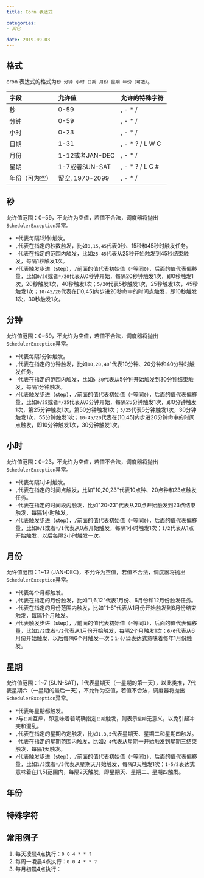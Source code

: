 ```yaml
---
title: Corn 表达式

categories:
- 其它

date: 2019-09-03
---
```


## 格式
cron 表达式的格式为`秒 分钟 小时 日期 月份 星期 年份（可选）`。

|字段|允许值|允许的特殊字符|
|:-|:-|:-|
|秒|0-59|, - * /|
|分钟|0-59|, - * /|
|小时|0-23|, - * /|
|日期|1-31|, - * ? / L W C
|月份|1-12或者JAN-DEC|, - * /
|星期|1-7或者SUN-SAT|, - * ? / L C #
|年份（可为空）|留空, 1970-2099|, - * /|

## 秒
允许值范围：0~59，不允许为空值，若值不合法，调度器将抛出`SchedulerException`异常。

- `*`代表每隔1秒钟触发。
- `,`代表在指定的秒数触发，比如`0,15,45`代表0秒、15秒和45秒时触发任务。
- `-`代表在指定的范围内触发，比如`25-45`代表从25秒开始触发到45秒结束触发，每隔1秒触发1次。
- `/`代表触发步进（step），`/`前面的值代表初始值（`*`等同`0`），后面的值代表偏移量，比如`0/20`或者`*/20`代表从0秒钟开始，每隔20秒钟触发1次，即0秒触发1次，20秒触发1次，40秒触发1次；`5/20`代表5秒触发1次，25秒触发1次，45秒触发1次；`10-45/20`代表在[10,45]内步进20秒命中的时间点触发，即10秒触发1次，30秒触发1次。

## 分钟
允许值范围：0~59，不允许为空值，若值不合法，调度器将抛出`SchedulerException`异常。

- `*`代表每隔1分钟触发。
- `,`代表在指定的分钟触发，比如`10,20,40`"代表10分钟、20分钟和40分钟时触发任务。
- `-`代表在指定的范围内触发，比如`5-30`代表从5分钟开始触发到30分钟结束触发，每隔1分钟触发。
- `/`代表触发步进（step），`/`前面的值代表初始值（`*`等同`0`），后面的值代表偏移量，比如`0/25`或者`*/25`代表从0分钟开始，每隔25分钟触发1次，即0分钟触发1次，第25分钟触发1次，第50分钟触发1次；`5/25`代表5分钟触发1次，30分钟触发1次，55分钟触发1次；`10-45/20`代表在[10,45]内步进20分钟命中的时间点触发，即10分钟触发1次，30分钟触发1次。

## 小时
允许值范围：0~23，不允许为空值，若值不合法，调度器将抛出`SchedulerException`异常。

- `*`代表每隔1小时触发。
- `,`代表在指定的时间点触发，比如"10,20,23"代表10点钟、20点钟和23点触发任务。
- `-`代表在指定的时间段内触发，比如"20-23"代表从20点开始触发到23点结束触发，每隔1小时触发。
- `/`代表触发步进（step），`/`前面的值代表初始值（`*`等同`0`），后面的值代表偏移量，比如`0/1`或者`*/1`代表从0点开始触发，每隔1小时触发1次；`1/2`代表从1点开始触发，以后每隔2小时触发一次。

## 月份
允许值范围：1~12 (JAN-DEC)，不允许为空值，若值不合法，调度器将抛出`SchedulerException`异常。

- `*`代表每个月都触发。
- `,`代表在指定的月份触发，比如"1,6,12"代表1月份、6月份和12月份触发任务。
- `-`代表在指定的月份范围内触发，比如"1-6"代表从1月份开始触发到6月份结束触发，每隔1个月触发。
- `/`代表触发步进（step），`/`前面的值代表初始值（`*`等同`1`），后面的值代表偏移量，比如`1/2`或者`*/2`代表从1月份开始触发，每隔2个月触发1次；`6/6`代表从6月份开始触发，以后每隔6个月触发一次；`1-6/12`表达式意味着每年1月份触发。

## 星期
允许值范围：1~7 (SUN-SAT)，1代表星期天（一星期的第一天），以此类推，7代表星期六（一星期的最后一天），不允许为空值，若值不合法，调度器将抛出`SchedulerException`异常。

- `*`代表每星期都触发。
- `?`与`日期`互斥，即意味着若明确指定`日期`触发，则表示`星期`无意义，以免引起冲突和混乱。
- `,`代表在指定的星期约定触发，比如`1,3,5`代表星期天、星期二和星期四触发。
- `-`代表在指定的星期范围内触发，比如`2-4`代表从星期一开始触发到星期三结束触发，每隔1天触发。
- `/`代表触发步进（step），`/`前面的值代表初始值（`*`等同`1`），后面的值代表偏移量，比如`1/3`或者`*/3`代表从星期天开始触发，每隔3天触发1次；`1-5/2`表达式意味着在[1,5]范围内，每隔2天触发，即星期天、星期二、星期四触发。

## 年份

## 特殊字符

## 常用例子

1. 每天凌晨4点执行：`0 0 4 * * ?`
1. 每周一凌晨4点执行：`0 0 4 * * ?`
1. 每月初晨4点执行：
